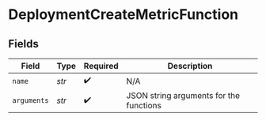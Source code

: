 # DeploymentCreateMetricFunction


## Fields

| Field                                   | Type                                    | Required                                | Description                             |
| --------------------------------------- | --------------------------------------- | --------------------------------------- | --------------------------------------- |
| `name`                                  | *str*                                   | :heavy_check_mark:                      | N/A                                     |
| `arguments`                             | *str*                                   | :heavy_check_mark:                      | JSON string arguments for the functions |